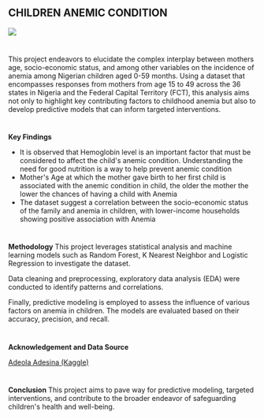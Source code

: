 ## CHILDREN ANEMIC CONDITION

<div ><img src ='https://bluenethospitals.com/storage/assets/en/Healthy%20Library/Internal%20Medicine/Anemia_BlueNetHospitals.jpg?q=2N4TI9s8BzhI6Yxm'></div>

#
This project endeavors to elucidate the complex interplay between mothers age, socio-economic status, and among other variables on the incidence of anemia among Nigerian children aged 0-59 months. Using a dataset that encompasses responses from mothers from age  15 to 49 across the 36 states in Nigeria and the Federal Capital Territory (FCT), this analysis aims not only to highlight key contributing factors to childhood anemia but also to develop predictive models that can inform targeted interventions.

#

**Key Findings** 

- It is observed that Hemoglobin level is an important factor that must be considered to affect the child's anemic condition. Understanding the need for good nutrition is a way to help prevent anemic condition 
- Mother's Age at which the mother gave birth to her first child is associated with the anemic condition in child, the older the mother the lower the chances of having a child with Anemia
- The dataset suggest a correlation between the socio-economic status of the family and anemia in children, with lower-income households showing positive association with Anemia 

#

**Methodology**
This project leverages statistical analysis and machine learning models such as Random Forest, K Nearest Neighbor and Logistic Regression to investigate the dataset. 

Data cleaning and preprocessing, exploratory data analysis (EDA) were conducted to identify patterns and correlations. 

Finally, predictive modeling is employed to assess the influence of various factors on anemia in children. 
The models are evaluated based on their accuracy, precision, and recall.

#
**Acknowledgement and Data Source**

[Adeola Adesina (Kaggle)](https://www.kaggle.com/datasets/adeolaadesina/factors-affecting-children-anemia-level/download?datasetVersionNumber=1)

#
**Conclusion**
This project aims to pave way for predictive modeling, targeted interventions, and contribute to the broader endeavor of safeguarding children's health and well-being.